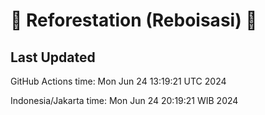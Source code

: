 
# 🌳 Reforestation (Reboisasi) 🌲

## Last Updated

GitHub Actions time: Mon Jun 24 13:19:21 UTC 2024

Indonesia/Jakarta time: Mon Jun 24 20:19:21 WIB 2024
